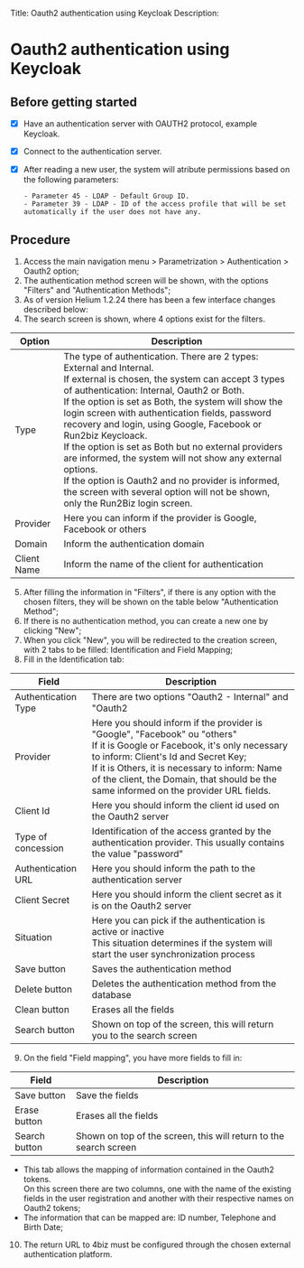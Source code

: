 Title: Oauth2 authentication using Keycloak
Description:

# Oauth2 authentication using Keycloak


## Before getting started


- [x] Have an authentication server with OAUTH2 protocol, example Keycloak. 
- [x] Connect to the authentication server.    
- [x] After reading a new user, the system will atribute permissions based on the following parameters: 

      - Parameter 45 - LDAP - Default Group ID. 
      - Parameter 39 - LDAP - ID of the access profile that will be set automatically if the user does not have any.


## Procedure

1. Access the main navigation menu > Parametrization > Authentication > Oauth2 option;  
2. The authentication method screen will be shown, with the options "Filters" and "Authentication Methods";
3. As of version Helium 1.2.24 there has been a few interface changes described below:  
4. The search screen is shown, where 4 options exist for the filters.

|Option|Description|
|-----|---------|
|Type| The type of authentication. There are 2 types: External and Internal. <br/> If external is chosen, the system can accept 3 types of authentication: Internal, Oauth2 or Both. <br/> If the option is set as Both, the system will show the login screen with authentication fields, password recovery and login, using Google, Facebook or Run2biz Keycloack. <br/> If the option is set as Both but no external providers are informed, the system will not show any external options. <br/> If the option is Oauth2 and no provider is informed, the screen with several option will not be shown, only the Run2Biz login screen.|
|Provider| Here you can inform if the provider is Google, Facebook or others|
|Domain| Inform the authentication domain|
|Client Name| Inform the name of the client for authentication|


5. After filling the information in "Filters", if there is any option with the chosen filters, they will be shown on the table below "Authentication Method";  
6. If there is no authentication method, you can create a new one by clicking "New";  
7. When you click "New", you will be redirected to the creation screen, with 2 tabs to be filled: Identification and Field Mapping;  
8. Fill in the Identification tab:

|Field|Description|
|-----|---------|
|Authentication Type| There are two options "Oauth2 - Internal" and "Oauth2|
|Provider| Here you should inform if the provider is "Google", "Facebook" ou "others" <br /> If it is Google or Facebook, it's only necessary to inform: Client's Id and Secret Key; <br /> If it is Others, it is necessary to inform: Name of the client, the Domain, that should be the same informed on the provider URL fields.|
|Client Id| Here you should inform the client id used on the Oauth2 server| 
|Type of concession| Identification of the access granted by the authentication provider. This usually contains the value "password"|
|Authentication URL| Here you should inform the path to the authentication server|
|Client Secret| Here you should inform the client secret as it is on the Oauth2 server| 
|Situation| Here you can pick if the authentication is active or inactive <br/> This situation determines if the system will start the user synchronization process |
|Save button| Saves the authentication method|
|Delete button | Deletes the authentication method from the database|
|Clean button| Erases all the fields|
|Search button| Shown on top of the screen, this will return you to the search screen|


9. On the field "Field mapping", you have more fields to fill in:

|Field|Description|
|-----|---------|
|Save button| Save the fields|
|Erase button| Erases all the fields|
|Search button| Shown on top of the screen, this will return to the search screen|

- This tab allows the mapping of information contained in the Oauth2 tokens. <br /> On this screen there are two columns, one with the name of the existing fields in the user registration and another with their respective names on Oauth2 tokens;
- The information that can be mapped are: ID number, Telephone and Birth Date;

10. The return URL to 4biz must be configured through the chosen external authentication platform. 
    

